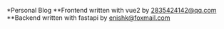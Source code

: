 *Personal Blog
**Frontend written with vue2 by 2835424142@qq.com
**Backend written with fastapi by enishk@foxmail.com